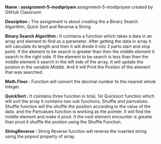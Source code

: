 **Name : assignment-5-modipriyam**
assignment-5-modipriyam created by GitHub Classroom

**Desciption :**
The assignment is about creating the a Binary Search Algorithm, Quick Sort and Reverse a String.

**Binary Search Algorithm :**
It cointains a function which takes a data in an array and element to find as a parameter. 
After getting the data in array it will calculate its length and then it will divide it into 2 parts start and stop point.
If the element to be search is greater than then the middle element it search in the right side.
If the element to be search is less than then the middle element it search in the left side of the array.
It will update the postion in the variable Middle.
And it will Print the Postion of the element that was searched.

**Math.Floor :**
Function will convert the decimal number to the nearest whole integer.

**QuickSort :**
It cointains three function in total, 1st Quicksort function which will sort the array it cointains two sub functions, Shuffle and partvalues.
Shuffle function will the shuffle the position according to the value of the data. and the Partvalues function is working as the pointer. It will find the middle element and make it pivot. It the next element encounter is greater than pivot it shuffle the postion using the Shuffle Function.

**StringReverse :**
String Reverse function will reverse the inserted string using the popout property of array.